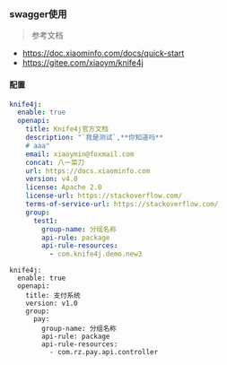 ### swagger使用
> 参考文档
- https://doc.xiaominfo.com/docs/quick-start
- https://gitee.com/xiaoym/knife4j

#### 配置
```yaml
knife4j:
  enable: true
  openapi:
    title: Knife4j官方文档
    description: "`我是测试`,**你知道吗**
    # aaa"
    email: xiaoymin@foxmail.com
    concat: 八一菜刀
    url: https://docs.xiaominfo.com
    version: v4.0
    license: Apache 2.0
    license-url: https://stackoverflow.com/
    terms-of-service-url: https://stackoverflow.com/
    group:
      test1:
        group-name: 分组名称
        api-rule: package
        api-rule-resources:
          - com.knife4j.demo.new3
```

```
knife4j:
  enable: true
  openapi:
    title: 支付系统
    version: v1.0
    group:
      pay:
        group-name: 分组名称
        api-rule: package
        api-rule-resources:
          - com.rz.pay.api.controller
```
 